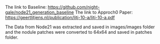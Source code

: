 The link to Baseline: https://github.com/night-gale/node21_generation_baseline
The link to Approch0 Paper: https://geertlitjens.nl/publication/litj-10-a/litj-10-a.pdf

The Data from Node21 was extracted and saved in images/images folder and the nodule patches were converted to 64x64 and saved in patches folder.